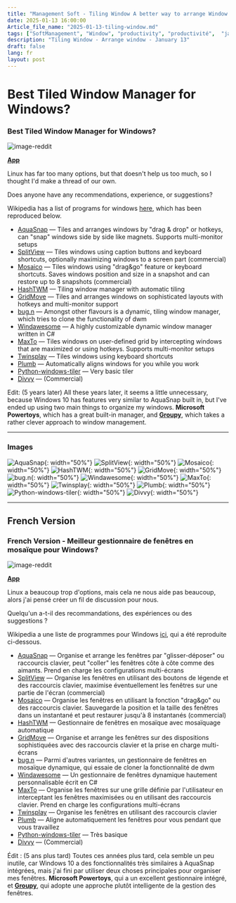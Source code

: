 ```yaml
---
title: "Management Soft - Tiling Window A better way to arrange Window - 13 janvier 2025"
date: 2025-01-13 16:00:00
Article_file_name: "2025-01-13-tiling-window.md"
tags: ["SoftManagement", "Window", "productivity", "productivité",  "jan", "jan-2025"]
description: "Tiling Window - Arrange window - January 13"
draft: false
lang: fr
layout: post
---
```





# Best Tiled Window Manager for Windows?
### Best Tiled Window Manager for Windows?

![image-reddit](https://www.redditstatic.com/desktop2x/img/renderTimingPixel.png)

[**App**](https://www.reddit.com/r/windows/search?q=flair_name%3A%22App%22&restrict_sr=1)

Linux has far too many options, but that doesn't help us too much, so I thought I'd make a thread of our own.

Does anyone have any recommendations, experience, or suggestions?

Wikipedia has a list of programs for windows [here](http://en.wikipedia.org/wiki/Tiling_window_manager#Third-party_addons), which has been reproduced below.

- [AquaSnap](http://www.nurgo-software.com/products/aquasnap) — Tiles and arranges windows by "drag & drop" or hotkeys, can "snap" windows side by side like magnets. Supports multi-monitor setups
- [SplitView](http://www.splitview.com/) — Tiles windows using caption buttons and keyboard shortcuts, optionally maximizing windows to a screen part (commercial)
- [Mosaico](http://www.soulidstudio.com/) — Tiles windows using "drag&go" feature or keyboard shortcuts. Saves windows position and size in a snapshot and can restore up to 8 snapshots (commercial)
- [HashTWM](https://github.com/ZaneA/HashTWM) — Tiling window manager with automatic tiling
- [GridMove](http://jgpaiva.dcmembers.com/gridmove.html) — Tiles and arranges windows on sophisticated layouts with hotkeys and multi-monitor support
- [bug.n](https://github.com/fuhsjr00/bug.n) — Amongst other flavours is a dynamic, tiling window manager, which tries to clone the functionality of dwm
- [Windawesome](https://windawesome.codeplex.com/) — A highly customizable dynamic window manager written in C#
- [MaxTo](http://maxto.net/) — Tiles windows on user-defined grid by intercepting windows that are maximized or using hotkeys. Supports multi-monitor setups
- [Twinsplay](http://www.zinstall.com/products/twinsplay) — Tiles windows using keyboard shortcuts
- [Plumb](http://palatialsoftware.com/plumb) — Automatically aligns windows for you while you work
- [Python-windows-tiler](https://github.com/Tzbob/python-windows-tiler) — Very basic tiler
- [Divvy](http://mizage.com/divvy/) — (Commercial)

Edit: (5 years later) All these years later, it seems a little unnecessary, because Windows 10 has features very similar to AquaSnap built in, but I've ended up using two main things to organize my windows. **Microsoft Powertoys**, which has a great built-in manager, and [**Groupy**](https://www.stardock.com/products/groupy/), which takes a rather clever approach to window management.

---

### Images 
![AquaSnap](https://www.nurgo-software.com/images/aquasnap.png){: width="50%"}
![SplitView](https://www.splitview.com/images/splitview.png){: width="50%"}
![Mosaico](https://www.soulidstudio.com/images/mosaico.png){: width="50%"}
![HashTWM](https://github.com/ZaneA/HashTWM/raw/master/screenshot.png){: width="50%"}
![GridMove](http://jgpaiva.dcmembers.com/images/gridmove.png){: width="50%"}
![bug.n](https://github.com/fuhsjr00/bug.n/raw/master/screenshot.png){: width="50%"}
![Windawesome](https://windawesome.codeplex.com/images/windawesome.png){: width="50%"}
![MaxTo](http://maxto.net/images/maxto.png){: width="50%"}
![Twinsplay](http://www.zinstall.com/images/twinsplay.png){: width="50%"}
![Plumb](http://palatialsoftware.com/images/plumb.png){: width="50%"}
![Python-windows-tiler](https://github.com/Tzbob/python-windows-tiler/raw/master/screenshot.png){: width="50%"}
![Divvy](http://mizage.com/images/divvy.png){: width="50%"}


---

## French Version
### French Version - Meilleur gestionnaire de fenêtres en mosaïque pour Windows?

![image-reddit](https://www.redditstatic.com/desktop2x/img/renderTimingPixel.png)

[**App**](https://www.reddit.com/r/windows/search?q=flair_name%3A%22App%22&restrict_sr=1)

Linux a beaucoup trop d'options, mais cela ne nous aide pas beaucoup, alors j'ai pensé créer un fil de discussion pour nous.

Quelqu'un a-t-il des recommandations, des expériences ou des suggestions ?

Wikipedia a une liste de programmes pour Windows [ici](http://en.wikipedia.org/wiki/Tiling_window_manager#Third-party_addons), qui a été reproduite ci-dessous.

- [AquaSnap](http://www.nurgo-software.com/products/aquasnap) — Organise et arrange les fenêtres par "glisser-déposer" ou raccourcis clavier, peut "coller" les fenêtres côte à côte comme des aimants. Prend en charge les configurations multi-écrans
- [SplitView](http://www.splitview.com/) — Organise les fenêtres en utilisant des boutons de légende et des raccourcis clavier, maximise éventuellement les fenêtres sur une partie de l'écran (commercial)
- [Mosaico](http://www.soulidstudio.com/) — Organise les fenêtres en utilisant la fonction "drag&go" ou des raccourcis clavier. Sauvegarde la position et la taille des fenêtres dans un instantané et peut restaurer jusqu'à 8 instantanés (commercial)
- [HashTWM](https://github.com/ZaneA/HashTWM) — Gestionnaire de fenêtres en mosaïque avec mosaïquage automatique
- [GridMove](http://jgpaiva.dcmembers.com/gridmove.html) — Organise et arrange les fenêtres sur des dispositions sophistiquées avec des raccourcis clavier et la prise en charge multi-écrans
- [bug.n](https://github.com/fuhsjr00/bug.n) — Parmi d'autres variantes, un gestionnaire de fenêtres en mosaïque dynamique, qui essaie de cloner la fonctionnalité de dwm
- [Windawesome](https://windawesome.codeplex.com/) — Un gestionnaire de fenêtres dynamique hautement personnalisable écrit en C#
- [MaxTo](http://maxto.net/) — Organise les fenêtres sur une grille définie par l'utilisateur en interceptant les fenêtres maximisées ou en utilisant des raccourcis clavier. Prend en charge les configurations multi-écrans
- [Twinsplay](http://www.zinstall.com/products/twinsplay) — Organise les fenêtres en utilisant des raccourcis clavier
- [Plumb](http://palatialsoftware.com/plumb) — Aligne automatiquement les fenêtres pour vous pendant que vous travaillez
- [Python-windows-tiler](https://github.com/Tzbob/python-windows-tiler) — Très basique
- [Divvy](http://mizage.com/divvy/) — (Commercial)

Édit : (5 ans plus tard) Toutes ces années plus tard, cela semble un peu inutile, car Windows 10 a des fonctionnalités très similaires à AquaSnap intégrées, mais j'ai fini par utiliser deux choses principales pour organiser mes fenêtres. **Microsoft Powertoys**, qui a un excellent gestionnaire intégré, et [**Groupy**](https://www.stardock.com/products/groupy/), qui adopte une approche plutôt intelligente de la gestion des fenêtres.
